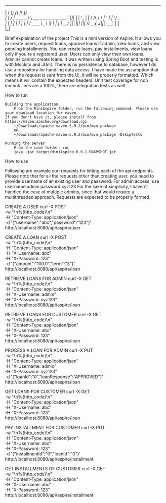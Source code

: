  __  __ _       _                      _          
 |  \/  (_)     (_)     /\             (_)         
 | \  / |_ _ __  _     /  \   ___ _ __  _ _ __ ___ 
 | |\/| | | '_ \| |   / /\ \ / __| '_ \| | '__/ _ \
 | |  | | | | | | |  / ____ \\__ \ |_) | | | |  __/
 |_|  |_|_|_| |_|_| /_/    \_\___/ .__/|_|_|  \___|
                                 | |               
                                 |_|          

Brief explaination of the project
	This is a mini version of Aspire. It allows you to create users, request loans, approve loans if admin, view loans, 
  and view pending installments. You can create loans, pay installments, view loans only if you're a registered user. 
  Users can only view their own loans. Admins cannot create loans. 
	It was written using Spring Boot and testing is with Mockito and JUnit.
	There is no persistence to database, however I do use a repository for handling data access.
	I have made the assumption that when the request is sent from the UI, it will be properly formatted. 
  Which means it will contain the expected headers. 
	Unit test coverage for non lombok lines are a 100%, there are integration tests as well. 


How to run

	Building the application
		From the MiniAspire folder, run the following command. Please use your download location for maven. 
    If you don't have it, please install from https://maven.apache.org/download.cgi
		~/Downloads/apache-maven-3.9.2/bin/mvn package
		OR
		~/Downloads/apache-maven-3.9.2/bin/mvn package -DskipTests

	Running the server
		From the same folder, run
		java -jar target/MiniAspire-0.0.1-SNAPSHOT.jar

How to use

Following are example curl requests for hitting each of the api endpoints. 
Please note that for all the requests other than creating user, you need to provide username of an existing user and password. 
For admin access, use 
username:admin
password:xyz123
For the sake of simplicity, I haven't handled the case of multiple admins, since that would require a multithreaded approach. 
Requests are expected to be properly formed.


CREATE A USER 
curl -X POST \
-w "\n%{http_code}\n" \
-H "Content-Type: application/json" \
-d '{"username":"abc","password":"123"}' \
http://localhost:8080/api/aspire/user

CREATE A LOAN
curl -X POST \
-w "\n%{http_code}\n" \
-H "Content-Type: application/json" \
-H "X-Username: abc" \
-H "X-Password: 123" \
-d '{"amount":"100.0","term":"3"}' \
http://localhost:8080/api/aspire/loan

RETRIEVE LOANS FOR ADMIN
curl -X GET \
-w "\n%{http_code}\n" \
-H "Content-Type: application/json" \
-H "X-Username: admin" \
-H "X-Password: xyz123" \
http://localhost:8080/api/aspire/loan

RETRIEVE LOANS FOR CUSTOMER
curl -X GET \
-w "\n%{http_code}\n" \
-H "Content-Type: application/json" \
-H "X-Username: abc" \
-H "X-Password: 123" \
http://localhost:8080/api/aspire/loan

PROCESS A LOAN FOR ADMIN
curl -X PUT \
-w "\n%{http_code}\n" \
-H "Content-Type: application/json" \
-H "X-Username: admin" \
-H "X-Password: xyz123" \
-d '{"loanId":"0","loanResponse":"APPROVED"}' \
http://localhost:8080/api/aspire/loan

GET LOANS FOR CUSTOMER
curl -X GET \
-w "\n%{http_code}\n" \
-H "Content-Type: application/json" \
-H "X-Username: abc" \
-H "X-Password: 123" \
http://localhost:8080/api/aspire/loan

PAY INSTALLMENT FOR CUSTOMER
curl -X PUT \
-w "\n%{http_code}\n" \
-H "Content-Type: application/json" \
-H "X-Username: abc" \
-H "X-Password: 123" \
-d '{"installmentId":"0","loanId":"0"}' \
http://localhost:8080/api/aspire/installment

GET INSTALLMENTS OF CUSTOMER
curl -X GET \
-w "\n%{http_code}\n" \
-H "Content-Type: application/json" \
-H "X-Username: abc" \
-H "X-Password: 123" \
http://localhost:8080/api/aspire/installment
